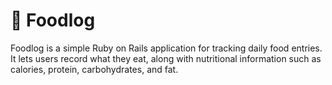 # 🍱 Foodlog

Foodlog is a simple Ruby on Rails application for tracking daily food entries.
It lets users record what they eat, along with nutritional information such as calories, protein, carbohydrates, and fat.